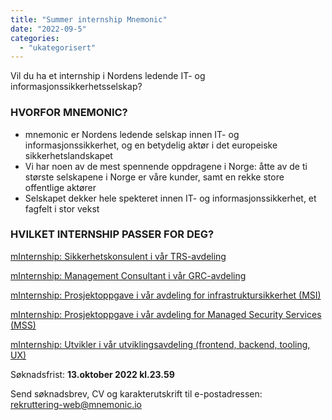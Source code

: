 ```yaml
---
title: "Summer internship Mnemonic"
date: "2022-09-5"
categories: 
  - "ukategorisert"
---
```


Vil du ha et internship i Nordens ledende IT- og informasjonssikkerhetsselskap?

### HVORFOR MNEMONIC?

* mnemonic er Nordens ledende selskap innen IT- og informasjonssikkerhet, og en
betydelig aktør i det europeiske sikkerhetslandskapet
* Vi har noen av de mest spennende oppdragene i Norge: åtte av de ti største
selskapene i Norge er våre kunder, samt en rekke store offentlige aktører
* Selskapet dekker hele spekteret innen IT- og informasjonssikkerhet, et fagfelt i stor
vekst

### HVILKET INTERNSHIP PASSER FOR DEG?

[mInternship: Sikkerhetskonsulent i vår TRS-avdeling](https://www.mnemonic.io/careers/open-positions/minternship-security-consultant/)

[mInternship: Management Consultant i vår GRC-avdeling](https://www.mnemonic.io/careers/open-positions/minternship-management-consultant/)

[mInternship: Prosjektoppgave i vår avdeling for infrastruktursikkerhet (MSI)](https://www.mnemonic.io/careers/open-positions/minternship-infrastructure-security-project-assignment/)

[mInternship: Prosjektoppgave i vår avdeling for Managed Security Services (MSS)](https://www.mnemonic.io/careers/open-positions/minternship-project-assignment-mss/)

[mInternship: Utvikler i vår utviklingsavdeling (frontend, backend, tooling, UX)](https://www.mnemonic.io/careers/open-positions/minternship-developer/)

Søknadsfrist: <strong>13.oktober 2022 kl.23.59</strong>

Send søknadsbrev, CV og karakterutskrift
til e-postadressen:<br />
[rekruttering-web@mnemonic.io](mailto:rekruttering-web@mnemonic.io)